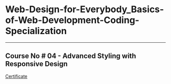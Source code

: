 # Web-Design-for-Everybody_Basics-of-Web-Development-Coding-Specialization
----


Course No # 04 - Advanced Styling with Responsive Design
---
[Certificate](https://www.coursera.org/account/accomplishments/verify/8FSMA68A8PUX)

